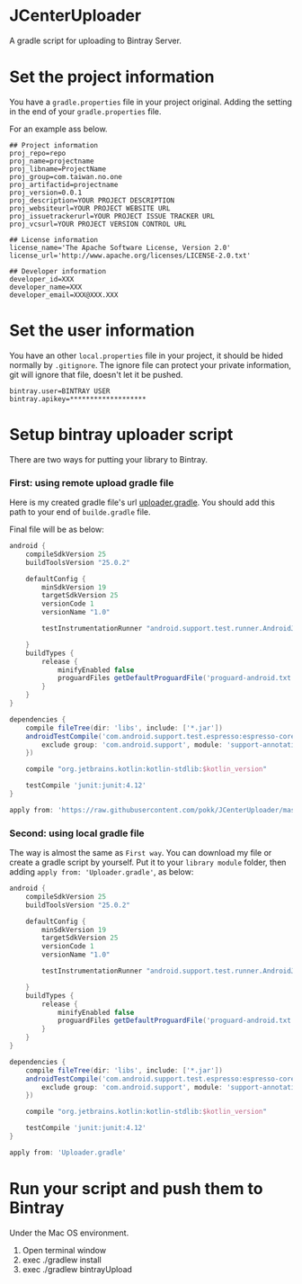 # JCenterUploader

A gradle script for uploading to Bintray Server.

# Set the project information

You have a `gradle.properties` file in your project original. Adding the setting in the end of your `gradle.properties` file.

For an example ass below.

```
## Project information
proj_repo=repo
proj_name=projectname
proj_libname=ProjectName
proj_group=com.taiwan.no.one
proj_artifactid=projectname
proj_version=0.0.1
proj_description=YOUR PROJECT DESCRIPTION
proj_websiteurl=YOUR PROJECT WEBSITE URL
proj_issuetrackerurl=YOUR PROJECT ISSUE TRACKER URL
proj_vcsurl=YOUR PROJECT VERSION CONTROL URL

## License information
license_name='The Apache Software License, Version 2.0'
license_url='http://www.apache.org/licenses/LICENSE-2.0.txt'

## Developer information
developer_id=XXX
developer_name=XXX
developer_email=XXX@XXX.XXX
```

# Set the user information

You have an other `local.properties` file in your project, it should be hided normally by `.gitignore`. The ignore file can protect your private information, git will ignore that file, doesn't let it be pushed.

```
bintray.user=BINTRAY USER
bintray.apikey=*******************
```

# Setup bintray uploader script

There are two ways for putting your library to Bintray.

### First: using remote upload gradle file

Here is my created gradle file's url [uploader.gradle](https://github.com/pokk/JCenterUploader/blob/master/Uploader.gradle). You should add this path to your end of `builde.gradle` file.

Final file will be as below:

```gradle
android {
    compileSdkVersion 25
    buildToolsVersion "25.0.2"

    defaultConfig {
        minSdkVersion 19
        targetSdkVersion 25
        versionCode 1
        versionName "1.0"

        testInstrumentationRunner "android.support.test.runner.AndroidJUnitRunner"

    }
    buildTypes {
        release {
            minifyEnabled false
            proguardFiles getDefaultProguardFile('proguard-android.txt'), 'proguard-rules.pro'
        }
    }
}

dependencies {
    compile fileTree(dir: 'libs', include: ['*.jar'])
    androidTestCompile('com.android.support.test.espresso:espresso-core:2.2.2', {
        exclude group: 'com.android.support', module: 'support-annotations'
    })

    compile "org.jetbrains.kotlin:kotlin-stdlib:$kotlin_version"

    testCompile 'junit:junit:4.12'
}

apply from: 'https://raw.githubusercontent.com/pokk/JCenterUploader/master/Uploader.gradle'
```

### Second: using local gradle file

The way is almost the same as `First way`.
You can download my file or create a gradle script by yourself. Put it to your `library module` folder, then adding `apply from: 'Uploader.gradle'`, as below:

```gradle
android {
    compileSdkVersion 25
    buildToolsVersion "25.0.2"

    defaultConfig {
        minSdkVersion 19
        targetSdkVersion 25
        versionCode 1
        versionName "1.0"

        testInstrumentationRunner "android.support.test.runner.AndroidJUnitRunner"

    }
    buildTypes {
        release {
            minifyEnabled false
            proguardFiles getDefaultProguardFile('proguard-android.txt'), 'proguard-rules.pro'
        }
    }
}

dependencies {
    compile fileTree(dir: 'libs', include: ['*.jar'])
    androidTestCompile('com.android.support.test.espresso:espresso-core:2.2.2', {
        exclude group: 'com.android.support', module: 'support-annotations'
    })

    compile "org.jetbrains.kotlin:kotlin-stdlib:$kotlin_version"

    testCompile 'junit:junit:4.12'
}

apply from: 'Uploader.gradle'
```

# Run your script and push them to Bintray

Under the Mac OS environment.

1. Open terminal window
2. exec ./gradlew install
3. exec ./gradlew bintrayUpload
